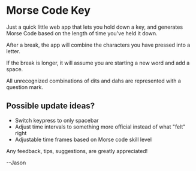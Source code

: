# Morse Code Key

Just a quick little web app that lets you hold down a key, and generates Morse Code based on the length of time you've held it down.

After a break, the app will combine the characters you have pressed into a letter.

If the break is longer, it will assume you are starting a new word and add a space.

All unrecognized combinations of dits and dahs are represented with a question mark.

## Possible update ideas?

- Switch keypress to only spacebar
- Adjust time intervals to something more official instead of what "felt" right
- Adjustable time frames based on Morse code skill level

Any feedback, tips, suggestions, are greatly appreciated!

--Jason
